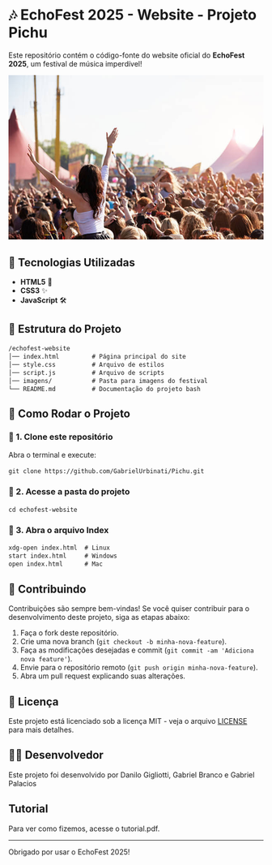 # 🎶 EchoFest 2025 - Website - Projeto Pichu

Este repositório contém o código-fonte do website oficial do **EchoFest 2025**, um festival de música imperdível!  



![EchoFest](festival.jpg)  

## 🚀 Tecnologias Utilizadas  

- **HTML5** 🎨  
- **CSS3** ✨  
- **JavaScript** 🛠  

## 📂 Estrutura do Projeto  


```
/echofest-website
│── index.html         # Página principal do site
│── style.css          # Arquivo de estilos
│── script.js          # Arquivo de scripts
│── imagens/           # Pasta para imagens do festival
└── README.md          # Documentação do projeto bash
```


## 🎯 Como Rodar o Projeto  

### 📌 1. Clone este repositório  

Abra o terminal e execute:  


```git clone https://github.com/GabrielUrbinati/Pichu.git```

### 📌 2. Acesse a pasta do projeto  


```cd echofest-website```

### 📌 3. Abra o arquivo Index 

```
xdg-open index.html  # Linux
start index.html     # Windows
open index.html      # Mac
```
## 📝 Contribuindo

Contribuições são sempre bem-vindas! Se você quiser contribuir para o desenvolvimento deste projeto, siga as etapas abaixo:

1. Faça o fork deste repositório.
2. Crie uma nova branch (`git checkout -b minha-nova-feature`).
3. Faça as modificações desejadas e commit (`git commit -am 'Adiciona nova feature'`).
4. Envie para o repositório remoto (`git push origin minha-nova-feature`).
5. Abra um pull request explicando suas alterações.

## 💬 Licença

Este projeto está licenciado sob a licença MIT - veja o arquivo [LICENSE](LICENSE) para mais detalhes.

## 👨‍💻 Desenvolvedor

Este projeto foi desenvolvido por Danilo Gigliotti, Gabriel Branco e Gabriel Palacios

## Tutorial 
Para ver como fizemos, acesse o tutorial.pdf.

---

Obrigado por usar o EchoFest 2025!






